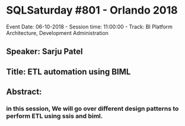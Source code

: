 # SQLSaturday #801 - Orlando 2018
Event Date: 06-10-2018 - Session time: 11:00:00 - Track: BI Platform Architecture, Development  Administration
## Speaker: Sarju Patel
## Title: ETL automation using BIML
## Abstract:
### in this session, We will go over different design patterns to perform ETL using ssis and biml.
